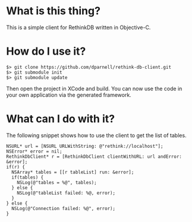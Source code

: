 What is this thing?
===================

This is a simple client for RethinkDB written in Objective-C.

How do I use it?
================

    $> git clone https://github.com/dparnell/rethink-db-client.git
    $> git submodule init
    $> git submodule update

Then open the project in XCode and build.
You can now use the code in your own application via the generated framework.

What can I do with it?
======================

The following snippet shows how to use the client to get the list of tables.

    NSURL* url = [NSURL URLWithString: @"rethink://localhost"];
    NSError* error = nil;
    RethinkDbClient* r = [RethinkDbClient clientWithURL: url andError: &error];
    if(r) {
      NSArray* tables = [[r tableList] run: &error];
      if(tables) {
        NSLog(@"tables = %@", tables);
      } else {
        NSLog(@"tableList failed: %@, error);
      }
    } else {
      NSLog(@"Connection failed: %@", error);
    }


